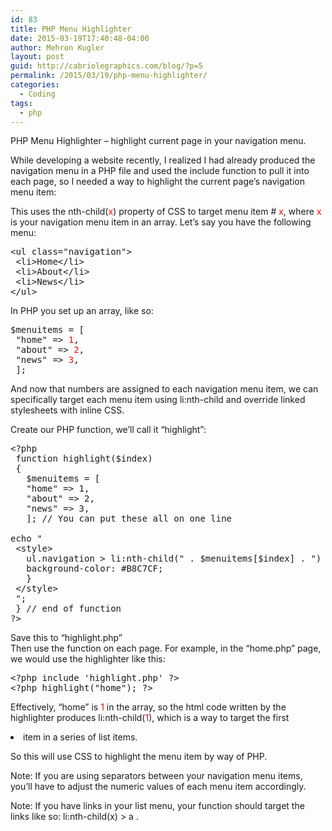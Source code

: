 ```yaml
---
id: 83
title: PHP Menu Highlighter
date: 2015-03-19T17:40:48-04:00
author: Mehron Kugler
layout: post
guid: http://cabriolegraphics.com/blog/?p=5
permalink: /2015/03/19/php-menu-highlighter/
categories:
  - Coding
tags:
  - php
---
```

PHP Menu Highlighter &#8211; highlight current page in your navigation menu.

While developing a website recently, I realized I had already produced the navigation menu in a PHP file and used the include function to pull it into each page, so I needed a way to highlight the current page&#8217;s navigation menu item:

This uses the nth-child(<span style="color: #ff0000;">x</span>) property of CSS to target menu item # <span style="color: #ff0000;">x</span>, where <span style="color: #ff0000;">x</span> is your navigation menu item in an array. Let&#8217;s say you have the following menu:

<pre>&lt;ul class="navigation"&gt;
 &lt;li&gt;Home&lt;/li&gt;
 &lt;li&gt;About&lt;/li&gt;
 &lt;li&gt;News&lt;/li&gt;
&lt;/ul&gt;</pre>

In PHP you set up an array, like so:

<pre>$menuitems = [
 "home" =&gt; <span style="color: #ff0000;">1</span>,
 "about" =&gt; <span style="color: #ff0000;">2</span>,
 "news" =&gt; <span style="color: #ff0000;">3</span>,
 ];
</pre>

And now that numbers are assigned to each navigation menu item, we can specifically target each menu item using li:nth-child and override linked stylesheets with inline CSS.

Create our PHP function, we&#8217;ll call it &#8220;highlight&#8221;:

<pre>&lt;?php
 function highlight($index)
 {
   $menuitems = [
   "home" =&gt; 1,
   "about" =&gt; 2,
   "news" =&gt; 3,
   ]; // You can put these all on one line

echo "
 &lt;style&gt;
   ul.navigation &gt; li:nth-child(" . $menuitems[$index] . ") {
   background-color: #B8C7CF;
   }
 &lt;/style&gt;
 ";
 } // end of function
?&gt;</pre>

Save this to &#8220;highlight.php&#8221;  
Then use the function on each page. For example, in the &#8220;home.php&#8221; page, we would use the highlighter like this:

<pre>&lt;?php include 'highlight.php' ?&gt;
&lt;?php highlight("home"); ?&gt;</pre>

Effectively, &#8220;home&#8221; is <span style="color: #ff0000;">1</span> in the array, so the html code written by the highlighter produces li:nth-child(<span style="color: #ff0000;">1</span>), which is a way to target the first <li> item in a series of list items.

So this will use CSS to highlight the menu item by way of PHP.

Note: If you are using separators between your navigation menu items, you&#8217;ll have to adjust the numeric values of each menu item accordingly.

Note: If you have <a> links in your list menu, your function should target the links like so: li:nth-child(x) > a .